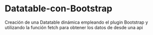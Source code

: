 # Datatable-con-Bootstrap
Creación de una Datatable dinámica empleando el  plugin Bootstrap y utilizando la función fetch para obtener los datos de desde una api
